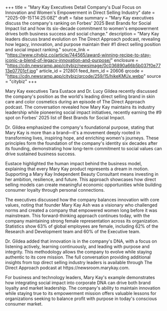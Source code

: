 +++
title = "Mary Kay Executives Detail Company's Dual Focus on Innovation and Women's Empowerment in Direct Selling Industry"
date = "2025-09-15T14:25:08Z"
draft = false
summary = "Mary Kay executives discuss the company's ranking on Forbes' 2025 Best Brands for Social Impact list and how its six-decade commitment to women's empowerment drives both business success and social change."
description = "Mary Kay leaders discuss brand evolution on The Direct Approach podcast, revealing how legacy, innovation, and purpose maintain their #1 direct selling position and social impact ranking."
source_link = "https://www.citybiz.co/article/744565/award-winning-recipe-to-stay-iconic-a-blend-of-legacy-innovation-and-purpose/"
enclosure = "https://cdn.newsramp.app/citybiz/newsimage/0c036890a66b5b037f0e7713e07701cf.jpg"
article_id = 212801
feed_item_id = 20606
qrcode = "https://cdn.newsramp.app/citybiz/qrcode/259/15/hikeKMUx.webp"
source = "citybiz"
+++

<p>Mary Kay executives Tara Eustace and Dr. Lucy Gildea recently discussed the company's position as the world's leading direct selling brand in skin care and color cosmetics during an episode of The Direct Approach podcast. The conversation revealed how Mary Kay maintains its industry leadership while pioneering social impact initiatives, recently earning the #9 spot on Forbes' 2025 list of Best Brands for Social Impact.</p><p>Dr. Gildea emphasized the company's foundational purpose, stating that Mary Kay is more than a brand—it's a movement deeply rooted in transforming lives, inspiring hope, and enriching women's journeys. These principles form the foundation of the company's identity six decades after its founding, demonstrating how long-term commitment to social values can drive sustained business success.</p><p>Eustace highlighted the human impact behind the business model, explaining that every Mary Kay product represents a dream in motion. Supporting a Mary Kay Independent Beauty Consultant means investing in her ambition, resilience, and future. This approach showcases how direct selling models can create meaningful economic opportunities while building consumer loyalty through personal connections.</p><p>The executives discussed how the company balances innovation with core values, noting that founder Mary Kay Ash was a visionary who challenged norms and created a company that empowered women long before it was mainstream. This forward-thinking approach continues today, with the company maintaining strong female representation across its organization. Statistics show 63% of global employees are female, including 62% of the Research and Development team and 60% of the Executive team.</p><p>Dr. Gildea added that innovation is in the company's DNA, with a focus on listening actively, learning continuously, and leading with purpose and integrity. This methodology allows the company to evolve while staying authentic to its core mission. The full conversation providing additional insights from top direct selling industry leaders is available through The Direct Approach podcast at https://newsroom.marykay.com.</p><p>For business and technology leaders, Mary Kay's example demonstrates how integrating social impact into corporate DNA can drive both brand loyalty and market leadership. The company's ability to maintain innovation while staying true to its empowerment mission offers valuable lessons for organizations seeking to balance profit with purpose in today's conscious consumer market.</p>